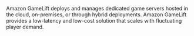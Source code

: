 Amazon GameLift deploys and manages dedicated game servers hosted in the cloud, on-premises, or through hybrid deployments. Amazon GameLift provides a low-latency and low-cost solution that scales with fluctuating player demand.